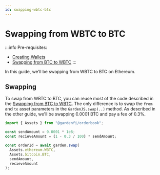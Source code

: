 ```yaml
---
id: swapping-wbtc-btc
---
```


# Swapping from WBTC to BTC

:::info
Pre-requisites:

- [Creating Wallets](./CreatingWallets.md)
- [Swapping from BTC to WBTC](./SwappingBtcWbtc.md)
  :::

In this guide, we'll be swapping from WBTC to BTC on Ethereum.

## Swapping

To swap from WBTC to BTC, you can reuse most of the code described in the [Swapping from BTC to WBTC](./SwappingBtcWbtc.md). The only difference is to swap the `from` and `to` asset parameters in the `GardenJS.swap(..)` method. As described in the other guide, we'll be swapping 0.0001 BTC and pay a fee of 0.3%.

```ts
import { Assets } from "@gardenfi/orderbook";

const sendAmount = 0.0001 * 1e8;
const recieveAmount = (1 - 0.3 / 100) * sendAmount;

const orderId = await garden.swap(
  Assets.ethereum.WBTC,
  Assets.bitcoin.BTC,
  sendAmount,
  recieveAmount
);
```
